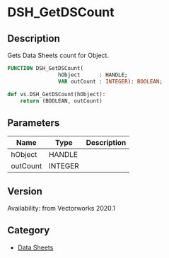 # DSH_GetDSCount

## Description
Gets Data Sheets count for Object.

```pascal
FUNCTION DSH_GetDSCount(
				hObject      : HANDLE;
				VAR outCount : INTEGER): BOOLEAN;
```

```python
def vs.DSH_GetDSCount(hObject):
    return (BOOLEAN, outCount)
```

## Parameters
|Name|Type|Description|
|---|---|---|
|hObject|HANDLE|   |
|outCount|INTEGER|   |

## Version
Availability: from Vectorworks 2020.1

## Category
* [Data Sheets](../Categories/Data%20Sheets.md)
